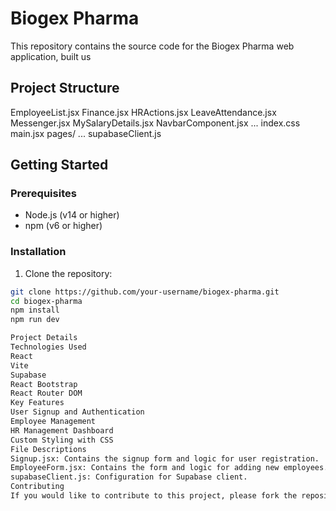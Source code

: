 # Biogex Pharma

This repository contains the source code for the Biogex Pharma web application, built us


## Project Structure

EmployeeList.jsx
    Finance.jsx
    HRActions.jsx
    LeaveAttendance.jsx
    Messenger.jsx
    MySalaryDetails.jsx
    NavbarComponent.jsx
    ...
index.css
main.jsx
pages/
    ...
supabaseClient.js

## Getting Started

### Prerequisites

- Node.js (v14 or higher)
- npm (v6 or higher)

### Installation

1. Clone the repository:

```sh
git clone https://github.com/your-username/biogex-pharma.git
cd biogex-pharma
npm install
npm run dev

Project Details
Technologies Used
React
Vite
Supabase
React Bootstrap
React Router DOM
Key Features
User Signup and Authentication
Employee Management
HR Management Dashboard
Custom Styling with CSS
File Descriptions
Signup.jsx: Contains the signup form and logic for user registration.
EmployeeForm.jsx: Contains the form and logic for adding new employees.
supabaseClient.js: Configuration for Supabase client.
Contributing
If you would like to contribute to this project, please fork the repository and create a pull request with your changes.
